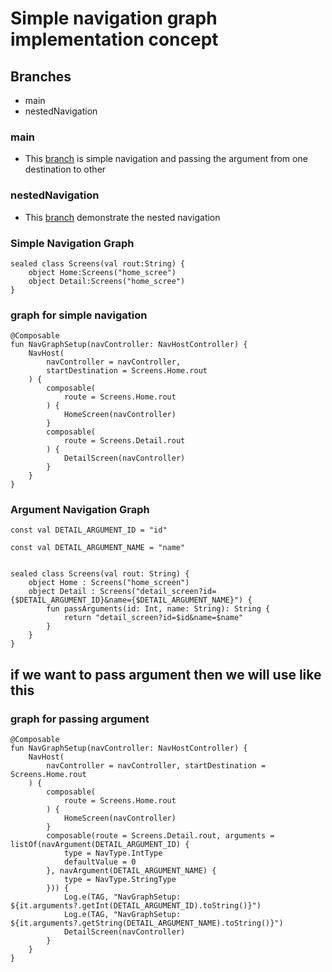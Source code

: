 # Simple navigation graph implementation concept

## Branches

- main
- nestedNavigation

### main

- This [branch](https://github.com/zeshansahi/NavigationInCopmose) is simple navigation and passing
  the argument from one destination to other

### nestedNavigation

- This [branch](https://github.com/zeshansahi/NavigationInCopmose/tree/nestedNavigation) demonstrate
  the nested navigation

### Simple Navigation Graph

``` 
sealed class Screens(val rout:String) {
    object Home:Screens("home_scree")
    object Detail:Screens("home_scree")
}
```

### graph for simple navigation

```
@Composable
fun NavGraphSetup(navController: NavHostController) {
    NavHost(
        navController = navController,
        startDestination = Screens.Home.rout
    ) {
        composable(
            route = Screens.Home.rout
        ) {
            HomeScreen(navController)
        }
        composable(
            route = Screens.Detail.rout
        ) {
            DetailScreen(navController)
        }
    }
}
```

### Argument Navigation Graph

```
const val DETAIL_ARGUMENT_ID = "id"

const val DETAIL_ARGUMENT_NAME = "name"
 

sealed class Screens(val rout: String) {
    object Home : Screens("home_screen")
    object Detail : Screens("detail_screen?id={$DETAIL_ARGUMENT_ID}&name={$DETAIL_ARGUMENT_NAME}") {
        fun passArguments(id: Int, name: String): String {
            return "detail_screen?id=$id&name=$name"
        }
    }
}
```

## if we want to pass argument then we will use like this

### graph for passing argument

``` 
@Composable
fun NavGraphSetup(navController: NavHostController) {
    NavHost(
        navController = navController, startDestination = Screens.Home.rout
    ) {
        composable(
            route = Screens.Home.rout
        ) {
            HomeScreen(navController)
        }
        composable(route = Screens.Detail.rout, arguments = listOf(navArgument(DETAIL_ARGUMENT_ID) {
            type = NavType.IntType
            defaultValue = 0
        }, navArgument(DETAIL_ARGUMENT_NAME) {
            type = NavType.StringType
        })) {
            Log.e(TAG, "NavGraphSetup: ${it.arguments?.getInt(DETAIL_ARGUMENT_ID).toString()}")
            Log.e(TAG, "NavGraphSetup: ${it.arguments?.getString(DETAIL_ARGUMENT_NAME).toString()}")
            DetailScreen(navController)
        }
    }
}
```